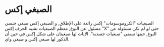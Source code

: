 # الصبغي إكس

الصبغيات "الكروموسومات" إكس رائعة على الإطلاق, و الصبغي إكس صبغي جنسي مسئول عن
النوع, معظم الصبغيات تشبه الحرف إكس "X" حتى لو لم تكن مسئولة عن النوع, حينها
تسمي "صبغيات جسدية". الإناث لها صبغيتان على شكل إكس في حين أن الذكور لها صبغي
إكس و صبغي واي.
